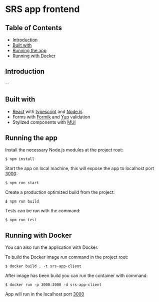 # SRS app frontend

## Table of Contents

- [Introduction](#introduction)
- [Built with](#built-with)
- [Running the app](#running-the-app)
- [Running with Docker](#running-with-docker)

## Introduction

--

## Built with

- [React](https://reactjs.org/) with [typescript](https://www.typescriptlang.org/) and [Node.js](https://nodejs.org/en/)
- Forms with [Formik](https://github.com/jaredpalmer/formik) and [Yup](https://github.com/jquense/yup) validation
- Stylized components with [MUI](https://github.com/mui/material-ui)

## Running the app

Install the necessary Node.js modules at the project root:
```
$ npm install
```

Start the app on local machine, this will expose the app to localhost port [3000](http://localhost:3000/):
```
$ npm run start
```

Create a production optimized build from the project:
```
$ npm run build
```

Tests can be run with the command:
```
$ npm run test
```

## Running with Docker

You can also run the application with Docker.

To build the Docker image run command in the project root:
```
$ docker build . -t srs-app-client
```

After image has been build you can run the container with command:
```
$ docker run -p 3000:3000 -d srs-app-client
```

App will run in the localhost port [3000](http://localhost:3000/)
